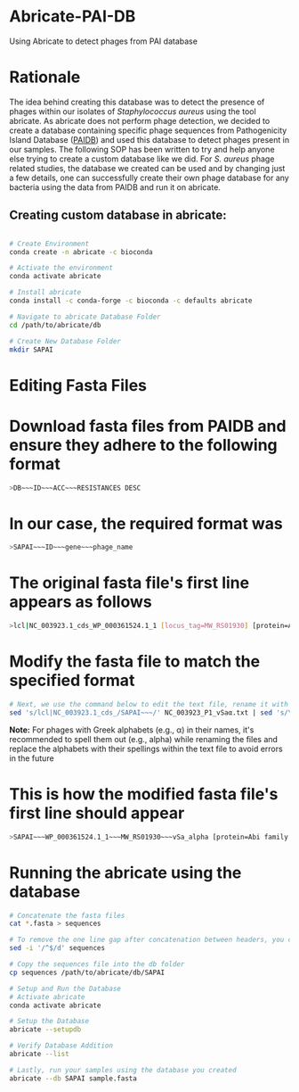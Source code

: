 # Abricate-PAI-DB
Using Abricate to detect phages from PAI database
# Rationale
The idea behind creating this database was to detect the presence of phages within our isolates of *Staphylococcus aureus* using the tool abricate. As abricate does not perform phage detection, we decided to create a database containing specific phage sequences from Pathogenicity Island Database ([PAIDB](http://www.paidb.re.kr/)) and used this database to detect phages present in our samples. The following SOP has been written to try and help anyone else trying to create a custom database like we did. For *S. aureus* phage related studies, the database we created can be used and by changing just a few details, one can successfully create their own phage database for any bacteria using the data from PAIDB and run it on abricate.

## Creating custom database in abricate:
``` bash

# Create Environment
conda create -n abricate -c bioconda

# Activate the environment
conda activate abricate

# Install abricate
conda install -c conda-forge -c bioconda -c defaults abricate

# Navigate to abricate Database Folder
cd /path/to/abricate/db

# Create New Database Folder
mkdir SAPAI
```

# Editing Fasta Files
# Download fasta files from PAIDB and ensure they adhere to the following format
``` bash
>DB~~~ID~~~ACC~~~RESISTANCES DESC
```
# In our case, the required format was
``` bash
>SAPAI~~~ID~~~gene~~~phage_name
```
# The original fasta file's first line appears as follows

``` bash
>lcl|NC_003923.1_cds_WP_000361524.1_1 [locus_tag=MW_RS01930] [protein=Abi family protein] [protein_id=WP_000361524.1] [location=416307..417413] [gbkey=CDS]
```
# Modify the fasta file to match the specified format
```bash
# Next, we use the command below to edit the text file, rename it with “accession_phage_name_new.fasta”, storing it in a folder called “new” to achieve the above mentioned format
sed 's/lcl|NC_003923.1_cds_/SAPAI~~~/' NC_003923_P1_vSaα.txt | sed 's/\[gene=//' |sed 's/\[locus_tag=//' | sed 's/]//' | sed 's/ /~~~/' | sed 's/ /~~~vSa_alpha /' > new/NC_003923_P1_vSa_alpha_new.fasta
```
**Note:** For phages with Greek alphabets (e.g., α) in their names, it's recommended to spell them out (e.g., alpha) while renaming the files and replace the alphabets with their spellings within the text file to avoid errors in the future

# This is how the modified fasta file's first line should appear
``` bash
>SAPAI~~~WP_000361524.1_1~~~MW_RS01930~~~vSa_alpha [protein=Abi family protein] [protein_id=WP_000361524.1] [location=416307..417413] [gbkey=CDS]
```
# Running the abricate using the database
```bash
# Concatenate the fasta files
cat *.fasta > sequences

# To remove the one line gap after concatenation between headers, you can use the following command:
sed -i '/^$/d' sequences

# Copy the sequences file into the db folder 
cp sequences /path/to/abricate/db/SAPAI

# Setup and Run the Database
# Activate abricate
conda activate abricate

# Setup the Database
abricate --setupdb

# Verify Database Addition
abricate --list

# Lastly, run your samples using the database you created
abricate --db SAPAI sample.fasta
```
